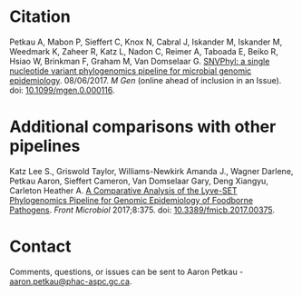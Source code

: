 # Citation

Petkau A, Mabon P, Sieffert C, Knox N, Cabral J, Iskander M, Iskander M, Weedmark K, Zaheer R, Katz L, Nadon C, Reimer A, Taboada E, Beiko R, Hsiao W, Brinkman F, Graham M, Van Domselaar G. [SNVPhyl: a single nucleotide variant phylogenomics pipeline for microbial genomic epidemiology](http://dx.doi.org/10.1099/mgen.0.000116). 08/06/2017. *M Gen* (online ahead of inclusion in an Issue). doi: [10.1099/mgen.0.000116](https://doi.org/10.1099/mgen.0.000116).

# Additional comparisons with other pipelines

Katz Lee S., Griswold Taylor, Williams-Newkirk Amanda J., Wagner Darlene, Petkau Aaron, Sieffert Cameron, Van Domselaar Gary, Deng Xiangyu, Carleton Heather A. [A Comparative Analysis of the Lyve-SET Phylogenomics Pipeline for Genomic Epidemiology of Foodborne Pathogens](https://doi.org/10.3389/fmicb.2017.00375). *Front Microbiol* 2017;8:375. doi: [10.3389/fmicb.2017.00375](https://doi.org/10.3389/fmicb.2017.00375).

# Contact

Comments, questions, or issues can be sent to Aaron Petkau - <aaron.petkau@phac-aspc.gc.ca>.
